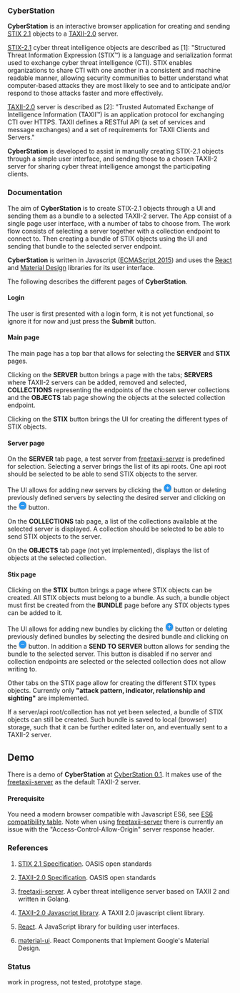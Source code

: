 ### CyberStation

**CyberStation** is an interactive browser application for 
creating and sending [STIX 2.1](https://oasis-open.github.io/cti-documentation/stix/intro) objects 
to a [TAXII-2.0](https://oasis-open.github.io/cti-documentation/taxii/intro.html) server.

[STIX-2.1](https://oasis-open.github.io/cti-documentation/resources#stix-20-specification) 
 cyber threat intelligence objects are described as [1]: 
"Structured Threat Information Expression (STIX™) is a language and serialization format 
used to exchange cyber threat intelligence (CTI). STIX enables organizations to share 
CTI with one another in a consistent and machine readable manner, allowing security 
communities to better understand what computer-based attacks they are most likely to 
see and to anticipate and/or respond to those attacks faster and more effectively.

[TAXII-2.0](https://oasis-open.github.io/cti-documentation/taxii/intro.html) server 
is described as [2]: "Trusted Automated Exchange of Intelligence Information (TAXII™) 
is an application protocol for exchanging CTI over HTTPS. ​TAXII defines a RESTful API 
(a set of services and message exchanges) and a set of requirements for TAXII Clients 
and Servers."

**CyberStation** is developed to assist in manually creating STIX-2.1 objects through a 
simple user interface, and sending those to a chosen TAXII-2 server for sharing cyber threat 
intelligence amongst the participating clients.

### Documentation

The aim of **CyberStation** is to create STIX-2.1 objects through a UI and sending them as a bundle to a 
selected TAXII-2 server. The App consist of a single page user interface, with a number 
of tabs to choose from. The work flow consists of selecting a server together with a collection endpoint to connect to.
 Then creating a bundle of STIX objects using the UI and sending that bundle to the selected server endpoint. 

**CyberStation** is written in Javascript ([ECMAScript 2015](http://www.ecma-international.org/ecma-262/6.0/index.html)) 
and uses the [React](https://reactjs.org/) and 
[Material Design](https://github.com/callemall/material-ui) libraries for its user interface.

The following describes the different pages of **CyberStation**. 

#### Login
The user is first presented with a login form, it is not yet functional, 
so ignore it for now and just press the **Submit** button.

#### Main page
The main page has a top bar that allows for selecting the **SERVER** and **STIX** pages.

Clicking on the **SERVER** button brings a page with the tabs; **SERVERS** where 
TAXII-2 servers can be added, removed and selected, 
**COLLECTIONS** representing the endpoints of the chosen server collections and 
the **OBJECTS** tab page showing the objects at the selected collection endpoint.
 
Clicking on the **STIX** button brings the UI for creating the different types of STIX objects. 

#### Server page
On the **SERVER** tab page, a test server from [freetaxii-server](https://github.com/freetaxii/freetaxii-server)
is predefined for selection. Selecting a server brings the list of its api roots. 
One api root should be selected to be able to send STIX objects to the server.

The UI allows for adding new servers by clicking the 
![+](/images/add.png?raw=true "Add") button or deleting previously defined servers 
by selecting the desired server and clicking on the ![-](/images/delete.png?raw=true "Delete") button.

On the **COLLECTIONS** tab page, a list of the collections available at the selected server is displayed.
A collection should be selected to be able to send STIX objects to the server.

On the **OBJECTS** tab page (not yet implemented), displays the list of objects at the selected collection.

#### Stix page
Clicking on the **STIX** button brings a page where STIX objects can be created. All STIX objects 
must belong to a bundle. As such, a bundle object must first be created from the **BUNDLE** page before 
any STIX objects types can be added to it.

The UI allows for adding new bundles by clicking the ![+](/images/add.png?raw=true "Add") button or deleting previously defined bundles 
by selecting the desired bundle and clicking on the ![-](/images/delete.png?raw=true "Delete") button. In addition a **SEND TO SERVER** button 
allows for sending the bundle to the selected server. This button is disabled if no server and collection 
endpoints are selected or the selected collection does not allow writing to.

Other tabs on the STIX page allow for creating the different STIX types objects.
Currently only **"attack pattern, indicator, relationship and sighting"** are implemented.

If a server/api root/collection has not yet been selected, a bundle of STIX objects can still be created. Such 
bundle is saved to local (browser) storage, such that it can be further edited later on, 
and eventually sent to a TAXII-2 server.   


## Demo

There is a demo of **CyberStation** at [CyberStation 0.1](https://workingdog.github.io/cyberstation/).
It makes use of the 
[freetaxii-server](https://github.com/freetaxii/freetaxii-server) as the default TAXII-2 server.


#### Prerequisite
 
You need a modern browser compatible with Javascript ES6, see 
[ES6 compatibility table](https://kangax.github.io/compat-table/es6/).
 Note when using [freetaxii-server](https://github.com/freetaxii/freetaxii-server) there is 
 currently an issue with the "Access-Control-Allow-Origin" server response header.

### References
 
1) [STIX 2.1 Specification](https://oasis-open.github.io/cti-documentation/). OASIS open standards

2) [TAXII-2.0 Specification](https://oasis-open.github.io/cti-documentation/resources#taxii-20-specification). OASIS open standards

3) [freetaxii-server](https://github.com/freetaxii/freetaxii-server). A cyber threat intelligence server based on TAXII 2 and written in Golang.

4) [TAXII-2.0 Javascript library](https://github.com/workingDog/taxii2lib). A TAXII 2.0 javascript client library.

5) [React](https://reactjs.org/). A JavaScript library for building user interfaces.

6) [material-ui](https://github.com/callemall/material-ui). React Components that Implement Google's Material Design.


### Status

work in progress, not tested, prototype stage.





